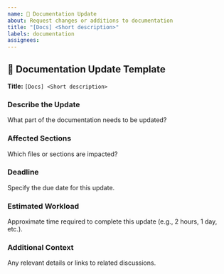 ```yaml
---
name: 📖 Documentation Update
about: Request changes or additions to documentation
title: "[Docs] <Short description>"
labels: documentation
assignees: 
---
```


## 📖 Documentation Update Template

**Title:** `[Docs] <Short description>`

### Describe the Update
What part of the documentation needs to be updated?

### Affected Sections
Which files or sections are impacted?

### Deadline
Specify the due date for this update.

### Estimated Workload
Approximate time required to complete this update (e.g., 2 hours, 1 day, etc.).

### Additional Context
Any relevant details or links to related discussions.
